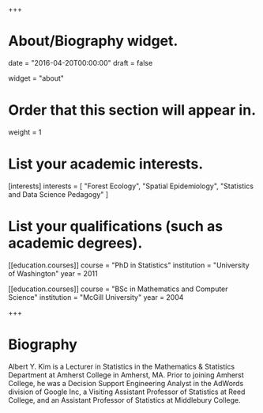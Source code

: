 +++
# About/Biography widget.

date = "2016-04-20T00:00:00"
draft = false

widget = "about"

# Order that this section will appear in.
weight = 1

# List your academic interests.
[interests]
  interests = [
    "Forest Ecology",
    "Spatial Epidemiology",
    "Statistics and Data Science Pedagogy"
  ]

# List your qualifications (such as academic degrees).
[[education.courses]]
  course = "PhD in Statistics"
  institution = "University of Washington"
  year = 2011

[[education.courses]]
  course = "BSc in Mathematics and Computer Science"
  institution = "McGill University"
  year = 2004

 
+++

# Biography

Albert Y. Kim is a Lecturer in Statistics in the Mathematics & Statistics Department at Amherst College in Amherst, MA. Prior to joining Amherst College, he was a Decision Support Engineering Analyst in the AdWords division of Google Inc, a Visiting Assistant Professor of Statistics at Reed College, and an Assistant Professor of Statistics at Middlebury College.

<!--
Lena Smith is a professor of artificial intelligence at the Stanford AI Lab. Her research interests include distributed robotics, mobile computing and programmable matter. She leads the Robotic Neurobiology group, which develops self-reconfiguring robots, systems of self-organizing robots, and mobile sensor networks.
-->
